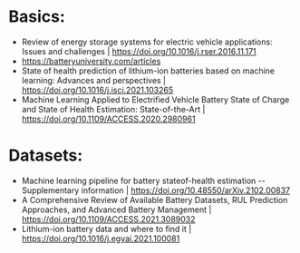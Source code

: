 # Basics: 
* Review of energy storage systems for electric vehicle applications: Issues and challenges | https://doi.org/10.1016/j.rser.2016.11.171
* https://batteryuniversity.com/articles
* State of health prediction of lithium-ion batteries based on machine learning: Advances and perspectives | https://doi.org/10.1016/j.isci.2021.103265
* Machine Learning Applied to Electrified Vehicle Battery State of Charge and State of Health Estimation: State-of-the-Art | https://doi.org/10.1109/ACCESS.2020.2980961

# Datasets:
* Machine learning pipeline for battery stateof-health estimation -- Supplementary information | https://doi.org/10.48550/arXiv.2102.00837
* A Comprehensive Review of Available Battery Datasets, RUL Prediction Approaches, and Advanced Battery Management | https://doi.org/10.1109/ACCESS.2021.3089032
* Lithium-ion battery data and where to find it | https://doi.org/10.1016/j.egyai.2021.100081

# 

